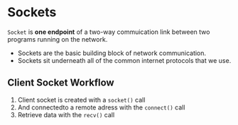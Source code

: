 # Sockets
`Socket` is **one endpoint** of a two-way commuication link between two programs running on the network.

- Sockets are the basic building block of network communication.
- Sockets sit underneath all of the common internet protocols that we use. 

## Client Socket Workflow
1. Client socket is created with a `socket()` call
1. And connectedto a remote adress with the `connect()` call
1. Retrieve data with the `recv()` call

